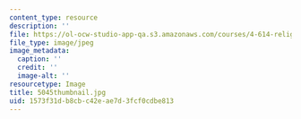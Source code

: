 ```yaml
---
content_type: resource
description: ''
file: https://ol-ocw-studio-app-qa.s3.amazonaws.com/courses/4-614-religious-architecture-and-islamic-cultures-fall-2002/1573f31db8cbc42eae7d3fcf0cdbe813_5045thumbnail.jpg
file_type: image/jpeg
image_metadata:
  caption: ''
  credit: ''
  image-alt: ''
resourcetype: Image
title: 5045thumbnail.jpg
uid: 1573f31d-b8cb-c42e-ae7d-3fcf0cdbe813
---
```

